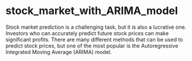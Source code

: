 # stock_market_with_ARIMA_model
Stock market prediction is a challenging task, but it is also a lucrative one. Investors who can accurately predict future stock prices can make significant profits. There are many different methods that can be used to predict stock prices, but one of the most popular is the Autoregressive Integrated Moving Average (ARIMA) model.
